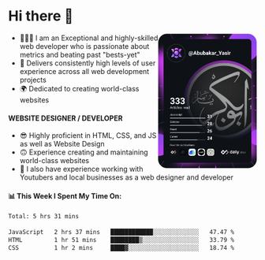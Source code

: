 <link rel="stylesheet" href="./main.css">

# Hi there 👋
<a href="https://app.daily.dev/Abubakar_Yasir"><img src="https://github.com/AbubakarYasir/AbubakarYasir/blob/main/devcard.svg" align="right" width="200" alt="Abubakar Yasir's Dev Card"/></a>

- 👨🏻‍💻 I am an Exceptional and highly-skilled web developer who is passionate about metrics and beating past "bests-yet"
- 👤 Delivers consistently high levels of user experience across all web development projects
- 🌍 Dedicated to creating world-class websites

#### WEBSITE DESIGNER / DEVELOPER

- 😎 Highly proficient in HTML, CSS, and JS
as well as Website Design
- 🙃 Experience creating and maintaining world-class websites
- 💼 I also have experience working with Youtubers and local businesses as a web designer and developer

#### 📊 This Week I Spent My Time On:
<!--START_SECTION:waka-->
```text
Total: 5 hrs 31 mins

JavaScript   2 hrs 37 mins   ████████████░░░░░░░░░░░░░   47.47 % 
HTML         1 hr 51 mins    ████████▒░░░░░░░░░░░░░░░░   33.79 % 
CSS          1 hr 2 mins     ████▓░░░░░░░░░░░░░░░░░░░░   18.74 % 
```
<!--END_SECTION:waka-->


\
&nbsp;
\
&nbsp;
\
&nbsp;
\
&nbsp;

